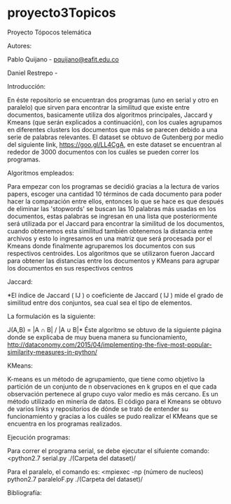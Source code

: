 # proyecto3Topicos
Proyecto Tópocos telemática 

Autores:

Pablo Quijano - pquijano@eafit.edu.co

Daniel Restrepo -

Introducción:

En éste repositorio se encuentran dos programas (uno en serial y otro en paralelo) que sirven para encontrar la similitud que existe entre documentos, basicamente utiliza dos algoritmos principales, Jaccard y Kmeans (que serán explicados a continuación), con los cuales agrupamos en diferentes clusters los documentos que más se parecen debido a una serie de palabras relevantes. El dataset se obtuvo de Gutenberg por medio del siguiente link, https://goo.gl/LL4CgA, en este dataset se encuentran al rededor de 3000 documentos con los cuáles se pueden correr los programas.

Algoritmos empleados:

Para empezar con los programas se decidió gracias a la lectura de varios papers, escoger una cantidad 10 términos de cada documento para poder hacer la comparación entre ellos, entonces lo que se hace es que después de eliminar las 'stopwords' se buscan las 10 palabras más usadas en los documentos, estas palabras se ingresan en una lista que posteriormente será utilizada por el Jaccard para encontrar la similitud de los documentos, cuando obtenemos esta similitud también obtenemos la distancia entre archivos y esto lo ingresamos en una matriz que será procesada por el Kmeans donde finalmente agruparemos los documentos con sus respectivos centroides. Los algoritmos que se utilizaron fueron Jaccard para obtener las distancias entre los documentos y KMeans para agrupar los documentos en sus respectivos centros

Jaccard:

*El índice de Jaccard ( IJ ) o coeficiente de Jaccard ( IJ ) mide el grado de similitud entre dos conjuntos, sea cual sea el tipo de elementos.

La formulación es la siguiente:

J(A,B) = |A ∩ B| / |A ∪ B|* Éste algoritmo se obtuvo de la siguiente página donde se explicaba de muy buena manera su funcionamiento, http://dataconomy.com/2015/04/implementing-the-five-most-popular-similarity-measures-in-python/

KMeans:

K-means es un método de agrupamiento, que tiene como objetivo la partición de un conjunto de n observaciones en k grupos en el que cada observación pertenece al grupo cuyo valor medio es más cercano. Es un método utilizado en minería de datos. El código para el Kmeans se obtuvo de varios links y repositorios de dónde se trató de entender su funcionamiento y gracias a los cuáles se pudo realizar el KMeans que se encuentra en los programas realizados.

Ejecución programas:

Para correr el programa serial, se debe ejecutar el sifuiente comando: <python2.7 serial.py ./(Carpeta del dataset)/

Para el paralelo, el comando es: <mpiexec -np (número de nucleos) python2.7 paraleloF.py ./(Carpeta del dataset)/

Bibliografía:


